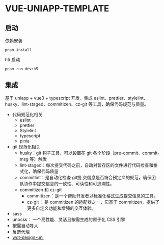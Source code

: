 # VUE-UNIAPP-TEMPLATE

## 启动

依赖安装

```
pnpm install
```

h5 启动

```
pnpm run dev:h5
```

## 集成

基于 uniapp + vue3 + typescript 开发，集成 eslint、prettier、stylelint、husky、lint-staged、commitizen、cz-git 等工具，确保代码规范与质量。

- 代码规范化相关
  - eslint
  - prettier
  - Stylelint
  - typescript
  - pinia
- git 规范化相关
  - husky：git 钩子工具，可以设置在 git 各个阶段（pre-commit、commit-msg 等）触发
  - lint-staged：每次提交代码之前，自动对暂存区的文件进行代码检查和格式化，确保代码质量
  - commitlint：是自动化检查 git提 交信息是否符合预定义的规范‌，确保团队协作中提交信息的一致性、可读性和可追溯性。
  - commitizen 和 cz-git
    - commitizen：是一个帮助开发者以标准化格式生成提交信息的工具。
    - cz-git： 是 commitizen 的适配器之一，它基于 commitizen，提供了更多自定义功能和增强的交互体验。 
- sass
- unocss： 一个高性能、灵活且按需生成的原子化 CSS 引擎
- 按需自动导入
- 反选代理
- [wot-design-uni](https://wot-design-uni.pages.dev/component/button.html)
